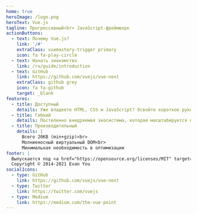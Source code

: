 ```yaml
---
home: true
heroImage: /logo.png
heroText: Vue.js
tagline: Прогрессивный<br> JavaScript-фреймворк
actionButtons:
  - text: Почему Vue.js?
    link: '/#'
    extraClass: vuemastery-trigger primary
    icon: fa fa-play-circle
  - text: Начать знакомство
    link: /ru/guide/introduction
  - text: GitHub
    link: https://github.com/vuejs/vue-next
    extraClass: github grey
    icon: fa fa-github
    target: _blank
features:
  - title: Доступный
    details: Уже владеете HTML, CSS и JavaScript? Освойте короткое руководство — и вперёд!
  - title: Гибкий
    details: Постепенно внедряемая экосистема, которая масштабируется от библиотеки до полнофункционального фреймворка.
  - title: Производительный
    details: |
      Всего 20KB (min+gzip)<br>
      Молниеносный виртуальный DOM<br>
      Минимальная необходимость в оптимизации
footer: |
  Выпускается под <a href="https://opensource.org/licenses/MIT" target="_blank" rel="noopener">Лицензией MIT</a><br>
  Copyright © 2014-2021 Evan You
socialIcons:
  - type: GitHub
    link: https://github.com/vuejs/vue-next
  - type: Twitter
    link: https://twitter.com/vuejs
  - type: Medium
    link: https://medium.com/the-vue-point
---
```


<common-vuemastery-video-modal/>
